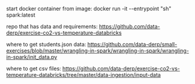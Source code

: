 start docker container from image: docker run -it --entrypoint "sh" spark:latest

repo that has data and requirements:
https://github.com/data-derp/exercise-co2-vs-temperature-databricks

where to get students.json data: https://github.com/data-derp/small-exercises/blob/master/wrangling-in-spark/wrangling-in-spark/wrangling-in-spark/init_data.py

where to get csv files: https://github.com/data-derp/exercise-co2-vs-temperature-databricks/tree/master/data-ingestion/input-data